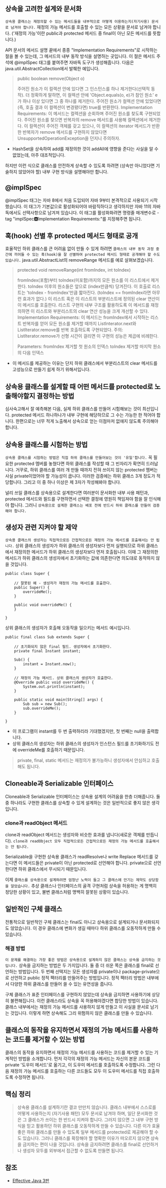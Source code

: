 ## 상속을 고려한 설계와 문서화
```상속용 클래스는 재정의할 수 있는 메서드들을 내부적으로 어떻게 이용하는지(자기사용) 문서로 남겨야 합니다.``` 재정의 가능 메서드를 호출할 수 있는 모든 상황을 문서로 남겨야 합니다. ('재정의 가능'이란 public과 protected 메서드 중 final이 아닌 모든 메서드를 뜻합니다.)

API 문서의 메서드 설명 끝에서 종종 "Implementation Requirements"로 시작하는 절을 볼 수 있는데, 그 메서드의 내부 동작 방식을 설명하는 곳입니다. 이 절은 메서드 주석에 @implSpec 태그를 붙여주면 자바독 도구가 생성해줍니다. 다음은 java.util.AbstractCollection에서 발췌한 예입니다.
> public boolean remove(Object o)
>
> 주어진 원소가 이 컬렉션 안에 있다면 그 인스턴스를 하나 제거한다(선택적 동작). 더 정확하게 말하면, 이 컬렉션 안에 'Object.equals(o, e)가 참인 원소' e가 하나 이상 있다면 그 중 하나를 제거한다. 주어진 원소가 컬렉션 안에 있었다면 (즉, 호출 결과 이 컬렉션이 변경됐다면) true를 반환한다.
> Implementation Requirements: 이 메서드는 컬렉션을 순회하며 주어진 원소를 찾도록 구현되었다. 주어진 원소를 찾으면 반복자의 remove 메서드를 사용해 컬렉션에서 제거한다. 이 컬렉션이 주어진 객체를 갖고 있으나, 이 컬렉션의 iterator 메서드가 반환한 반복자가 remove 메서드를 구현하지 않았다면 UnsupportedOperationException을 던지니 주의하자.
* HashSet을 상속하여 add를 재정의한 것이 addAll에 영향을 준다는 사실을 알 수 없었는데, 아주 대조적입니다.

하지만 이런 식으로 클래스를 안전하게 상속할 수 있도록 하려면 (상속만 아니었다면 기술하지 않았어야 할) 내부 구현 방식을 설명해야만 합니다.

## @implSpec
@implSpec 태그는 자바 8에서 처음 도입되어 자바 9부터 본격적으로 사용되기 시작했습니다. 이 태그가 기본값으로 활성화되어야 바람직하다고 생각하지만 자바 11의 자바독에서도 선택사항으로 남겨져 있습니다. 이 태그를 활성화화려면 명령줄 매개변수로 -tag "implSpec:a:Implementation Requirements:"를 지정해주면 됩니다.

## 훅(hook) 선별 후 protected 메서드 형태로 공개
효율적인 하위 클래스를 큰 어려움 없이 만들 수 있게 하려면 ```클래스의 내부 동작 과정 중간에 끼어들 수 있는 훅(hook)을 잘 선별하여 protected 메서드 형태로 공개해야 할 수도 있습니다.``` java.util.AbstractList의 removeRange 메서드를 예로 살펴보겠습니다.
> protected void removeRange(int fromIndex, int toIndex)
>
> fromIndex(포함)부터 toIndex(미포함)까지의 모든 원소를 이 리스트에서 제거한다. toIndex 이후의 원소들은 앞으로 (index만큼씩) 당겨진다. 이 호출로 리스트는 'toIndex - fromIndex'만큼 짧아진다. (toIndex == fromIndex라면 아무런 효과가 없다.)
> 이 리스트 혹은 이 리스트의 부분리스트에 정의된 clear 연산이 이 메서드를 호출한다. 리스트 구현의 내부 구조를 활용하도록 이 메서드를 재정의하면 이 리스트와 부분리스트의 clear 연산 성능을 크게 개선할 수 있다.
> Implementation Requirements: 이 메서드는 fromIndex에서 시작하는 리스트 반복자를 얻어 모든 원소를 제거할 때까지 ListInterator.next와 ListIterator.remove를 반복 호출하도록 구현되었다. 주의: ListIterator.remove가 선형 시간이 걸리면 이 구현의 성능은 제곱에 비례한다.
>
> Parameters:
>   fromIndex 제거할 첫 원소의 인덱스
>   toIndex   제거할 마지막 원소의 다음 인덱스
* 이 메서드를 제공하는 이유는 단지 하위 클래스에서 부분리스트의 clear 메서드를 고성능으로 만들기 쉽게 하기 위해서입니다.

## 상속용 클래스를 설계할 때 어떤 메서드를 protected로 노출해야할지 결정하는 방법
심사숙고해서 잘 예측해본 다음, 실제 하위 클래스를 만들어 시험해보는 것이 최선입니다. protected 메서드 하나하나가 내부 구현에 해당하므로 그 수는 가능한 한 적어야 합니다. 한편으로는 너무 적게 노출해서 상속으로 얻는 이점마저 없애지 않도록 주의해야 합니다.

## 상속용 클래스를 시험하는 방법
```상속용 클래스를 시험하는 방법은 직접 하위 클래스를 만들어보는 것이 '유일'합니다.``` 꼭 필요한 protected 멤버를 놓쳤다면 하위 클래스를 작성할 때 그 빈자리가 확연히 드러납니다. 거꾸로, 하위 클래스를 여러 개 만들 때까지 전혀 쓰이지 않는 protected 멤버는 사실 private이었어야 할 가능성이 큽니다. 이러한 검증에는 하위 클래스 3개 정도가 적당합니다. 그리고 이 중 하나 이상은 제 3자가 작성해봐야 합니다.

널리 쓰일 클래스를 상속용으로 설계한다면 여러분이 문서화한 내부 사용 패턴과, protected 메서드와 필드를 구현하면서 선택한 결정에 영원히 책임져야 함을 잘 인식해야 합니다. 그러니 ```상속용으로 설계한 클래스는 배포 전에 반드시 하위 클래스를 만들어 검증해야 합니다.```

## 생성자 관련 지켜야 할 제약
```상속용 클래스의 생성자는 직접적으로든 간접적으로든 재정의 가능 메서드를 호출해서는 안 됩니다.``` 상위 클래스의 생성자가 하위 클래스의 생성자보다 먼저 실행되므로 하위 클래스에서 재정의한 메서드가 하위 클래스의 생성자보다 먼저 호출됩니다. 이때 그 재정의한 메서드가 하위 클래스의 생성자에서 초기화하는 값에 의존한다면 의도대로 동작하지 않을 것입니다.
```
public class Super {

    // 잘못된 예 - 생성자가 재정의 가능 메서드를 호출한다.
    public Super() {
        overrideMe();
    }

    public void overrideMe() {
    }

}
```

상위 클래스의 생성자가 호출해 오동작을 일으키는 메서드 예시입니다.
```
public final class Sub extends Super {

    // 초기화되지 않은 final 필드. 생성자에서 초기화한다.
    private final Instant instant;

    Sub() {
        instant = Instant.now();
    }

    // 재정의 가능 메서드. 상위 클래스의 생성자가 호출한다.
    @Override public void overrideMe() {
        System.out.println(instant);
    }

    public static void main(String[] args) {
        Sub sub = new Sub();
        sub.overrideMe();
    }

}
```
* 이 프로그램이 instant를 두 번 출력하리라 기대했겠지만, 첫 번째는 null을 출력합니다.
* 상위 클래스의 생성자는 하위 클래스의 생성자가 인스턴스 필드를 초기화하기도 전에 overrideMe를 호출하기 때문입니다.

> private, final, static 메서드는 재정의가 불가능하니 생성자에서 안심하고 호출해도 됩니다.

## Cloneable과 Serializable 인터페이스
Cloneable과 Serializable 인터페이스는 상속용 설계의 어려움을 한층 더해줍니다. 둘 중 하나라도 구현한 클래스를 상속할 수 있게 설계하는 것은 일반적으로 좋지 않은 생각입니다. 

### clone과 readObject 메서드
clone과 readObject 메서드는 생성자와 비슷한 효과를 냅니다(새로운 객체를 만듭니다). ```clone과 readObject 모두 직접적으로든 간접적으로든 재정의 가능 메서드를 호출해서는 안 됩니다.``` 

Serializable을 구현한 상속용 클래스가 readResolve나 write Replace 메서드를 갖는다면 이 메서드들은 private이 아닌 protected로 선언해야 합니다. private으로 선언한다면 하위 클래스에서 무시되기 때문입니다.

이제 ```클래스를 상속용으로 설계하려면 엄청난 노력이 들고 그 클래스에 안기는 제약도 상당함을 알았습니다.``` 추상 클래스나 인터페이스의 골격 구현처럼 상속을 허용하는 게 명백히 정당한 상황이 있고, 불변 클래스처럼 명백히 잘못된 상황이 있습니다.

## 일반적인 구체 클래스
전통적으로 일반적인 구체 클래스는 final도 아니고 상속용으로 설계되거나 문서화되지도 않았습니다. 이 경우 클래스에 변화가 생길 때마다 하위 클래스를 오동작하게 만들 수 있습니다.

### 해결 방법
```이 문제를 해결하는 가장 좋은 방법은 상속용으로 설계하지 않은 클래스는 상속을 금지하는 것입니다.``` 상속을 금지하는 방법은 두 가지입니다. 둘 중 더 쉬운 쪽은 클래스를 final로 선언하는 방법입니다. 두 번째 선택지는 모든 생성자를 private이나 package-private으로 선언하고 public 정적 팩터리를 만들어주는 방법입니다. 정적 팩터리 방법은 내부에서 다양한 하위 클래스를 만들어 쓸 수 있는 유연성을 줍니다.

구체 클래스가 표준 인터페이스를 구현하지 않았는데 상속을 금지하면 사용하기에 상당히 불편해집니다. 이런 클래스라도 상속을 꼭 허용해야겠다면 합당한 방법이 있습니다. 클래스 내부에서는 재정의 가능 메서드를 사용하지 않게 만들고 이 사실을 문서로 남기는 것입니다. 이렇게 하면 상속해도 그리 위험하지 않은 클래스를 만들 수 있습니다.

## 클래스의 동작을 유지하면서 재정의 가능 메서드를 사용하는 코드를 제거할 수 있는 방법
클래스의 동작을 유지하면서 재정의 가능 메서드를 사용하는 코드를 제거할 수 있는 기계적인 방법을 소개합니다. 먼저 각각의 재정의 가능 메서드는 자신의 본문 코드를 private '도우미 메서드'로 옮기고, 이 도우미 메서드를 호출하도록 수정합니다. 그런 다음 재정의 가능 메서드를 호출하는 다른 코드들도 모두 이 도우미 메서드를 직접 호출하도록 수정하면 됩니다.

## 핵심 정리
> 상속용 클래스를 설계하기란 결코 만만치 않습니다. 클래스 내부에서 스스로를 어떻게 사용하는지 (자기사용 패턴) 모두 문서로 남겨야 하며, 일단 문서화한 것은 그 클래스가 쓰이는 한 반드시 지켜야 합니다. 그러지 않으면 그 내부 구현 방식을 믿고 활용하던 하위 클래스를 오동작하게 만들 수 있습니다. 다른 이가 효율 좋은 하위 클래스를 만들 수 있도록 일부 메서드를 protected로 제공해야 할 수도 있습니다. 그러니 클래스를 확장해야 할 명확한 이유가 떠오르지 않으면 상속을 금지하는 편이 나을 것입니다. 상속을 금지하려면 클래스를 final로 선언하거나 생성자 모두를 외부에서 접근할 수 없도록 만들면 됩니다.

## 참조
* [Effective Java 3판](http://www.kyobobook.co.kr/product/detailViewKor.laf?mallGb=KOR&ejkGb=KOR&barcode=9788966262281)